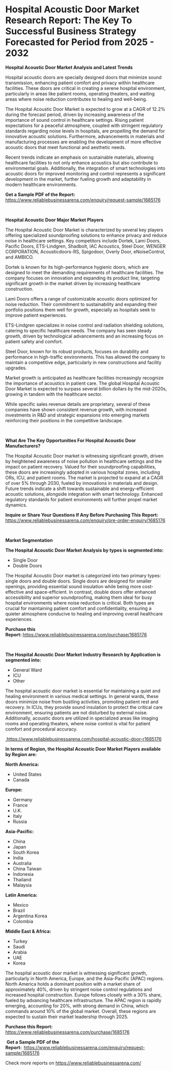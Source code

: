 <p><h1>Hospital Acoustic Door Market Research Report: The Key To Successful Business Strategy Forecasted for Period from 2025 - 2032</h1></p><p><strong>Hospital Acoustic Door Market Analysis and Latest Trends</strong></p>
<p><p>Hospital acoustic doors are specially designed doors that minimize sound transmission, enhancing patient comfort and privacy within healthcare facilities. These doors are critical in creating a serene hospital environment, particularly in areas like patient rooms, operating theaters, and waiting areas where noise reduction contributes to healing and well-being.</p><p>The Hospital Acoustic Door Market is expected to grow at a CAGR of 12.2% during the forecast period, driven by increasing awareness of the importance of sound control in healthcare settings. Rising patient expectations for a peaceful atmosphere, coupled with stringent regulatory standards regarding noise levels in hospitals, are propelling the demand for innovative acoustic solutions. Furthermore, advancements in materials and manufacturing processes are enabling the development of more effective acoustic doors that meet functional and aesthetic needs.</p><p>Recent trends indicate an emphasis on sustainable materials, allowing healthcare facilities to not only enhance acoustics but also contribute to environmental goals. Additionally, the integration of smart technologies into acoustic doors for improved monitoring and control represents a significant development in the market, further fueling growth and adaptability in modern healthcare environments.</p></p>
<p><strong>Get a Sample PDF of the Report:&nbsp;</strong> <a href="https://www.reliablebusinessarena.com/enquiry/request-sample/1685176?utm_campaign=3566&utm_medium=2&utm_source=Github&utm_content=ia&utm_term=26032025&utm_id=hospital-acoustic-door">https://www.reliablebusinessarena.com/enquiry/request-sample/1685176</a></p>
<p>&nbsp;</p>
<p><strong>Hospital Acoustic Door Major Market Players</strong></p>
<p><p>The Hospital Acoustic Door Market is characterized by several key players offering specialized soundproofing solutions to enhance privacy and reduce noise in healthcare settings. Key competitors include Dortek, Lami Doors, Pacific Doors, ETS-Lindgren, Shadbolt, IAC Acoustics, Steel Door, WENGER CORPORATION, Acousticdoors-RS, Spigodoor, Overly Door, eNoiseControl, and AMBICO.</p><p>Dortek is known for its high-performance hygienic doors, which are designed to meet the demanding requirements of healthcare facilities. The company focuses on innovation and expanding its product line, targeting significant growth in the market driven by increasing healthcare construction.</p><p>Lami Doors offers a range of customizable acoustic doors optimized for noise reduction. Their commitment to sustainability and expanding their portfolio positions them well for growth, especially as hospitals seek to improve patient experiences.</p><p>ETS-Lindgren specializes in noise control and radiation shielding solutions, catering to specific healthcare needs. The company has seen steady growth, driven by technological advancements and an increasing focus on patient safety and comfort.</p><p>Steel Door, known for its robust products, focuses on durability and performance in high-traffic environments. This has allowed the company to maintain a competitive edge, particularly in new constructions and facility upgrades.</p><p>Market growth is anticipated as healthcare facilities increasingly recognize the importance of acoustics in patient care. The global Hospital Acoustic Door Market is expected to surpass several billion dollars by the mid-2020s, growing in tandem with the healthcare sector.</p><p>While specific sales revenue details are proprietary, several of these companies have shown consistent revenue growth, with increased investments in R&D and strategic expansions into emerging markets reinforcing their positions in the competitive landscape.</p></p>
<p>&nbsp;</p>
<p><strong>What Are The Key Opportunities For Hospital Acoustic Door Manufacturers?</strong></p>
<p><p>The Hospital Acoustic Door market is witnessing significant growth, driven by heightened awareness of noise pollution in healthcare settings and the impact on patient recovery. Valued for their soundproofing capabilities, these doors are increasingly adopted in various hospital zones, including ORs, ICU, and patient rooms. The market is projected to expand at a CAGR of over 5% through 2030, fueled by innovations in materials and design. Future trends indicate a shift towards sustainable and energy-efficient acoustic solutions, alongside integration with smart technology. Enhanced regulatory standards for patient environments will further propel market dynamics.</p></p>
<p><strong>Inquire or Share Your Questions If Any Before Purchasing This Report:</strong> <a href="https://www.reliablebusinessarena.com/enquiry/pre-order-enquiry/1685176?utm_campaign=3566&utm_medium=2&utm_source=Github&utm_content=ia&utm_term=26032025&utm_id=hospital-acoustic-door">https://www.reliablebusinessarena.com/enquiry/pre-order-enquiry/1685176</a></p>
<p>&nbsp;</p>
<p><strong>Market Segmentation</strong></p>
<p><strong>The Hospital Acoustic Door Market Analysis by types is segmented into:</strong></p>
<p><ul><li>Single Door</li><li>Double Doors</li></ul></p>
<p><p>The Hospital Acoustic Door market is categorized into two primary types: single doors and double doors. Single doors are designed for smaller openings, providing essential sound insulation while being more cost-effective and space-efficient. In contrast, double doors offer enhanced accessibility and superior soundproofing, making them ideal for busy hospital environments where noise reduction is critical. Both types are crucial for maintaining patient comfort and confidentiality, ensuring a quieter atmosphere conducive to healing and improving overall healthcare experiences.</p></p>
<p><strong>Purchase this Report:&nbsp;</strong><a href="https://www.reliablebusinessarena.com/purchase/1685176?utm_campaign=3566&utm_medium=2&utm_source=Github&utm_content=ia&utm_term=26032025&utm_id=hospital-acoustic-door">https://www.reliablebusinessarena.com/purchase/1685176</a></p>
<p>&nbsp;</p>
<p><strong>The Hospital Acoustic Door Market Industry Research by Application is segmented into:</strong></p>
<p><ul><li>General Ward</li><li>ICU</li><li>Other</li></ul></p>
<p><p>The hospital acoustic door market is essential for maintaining a quiet and healing environment in various medical settings. In general wards, these doors minimize noise from bustling activities, promoting patient rest and recovery. In ICUs, they provide sound insulation to protect the critical care environment, ensuring patients are not disturbed by external noise. Additionally, acoustic doors are utilized in specialized areas like imaging rooms and operating theaters, where noise control is vital for patient comfort and procedural accuracy.</p></p>
<p><a href="https://www.reliablebusinessarena.com/hospital-acoustic-door-r1685176?utm_campaign=3566&utm_medium=2&utm_source=Github&utm_content=ia&utm_term=26032025&utm_id=hospital-acoustic-door">&nbsp;https://www.reliablebusinessarena.com/hospital-acoustic-door-r1685176</a></p>
<p><strong>In terms of Region, the Hospital Acoustic Door Market Players available by Region are:</strong></p>
<p>
    <p> <strong> North America: </strong>
        <ul>
            <li>United States</li>
            <li>Canada</li>
        </ul>
        </p> 
    <p> <strong> Europe: </strong>
        <ul>
            <li>Germany</li>
            <li>France</li>
            <li>U.K.</li>
            <li>Italy</li>
            <li>Russia</li>
        </ul>
        </p> 
    <p> <strong> Asia-Pacific: </strong>
        <ul>
            <li>China</li>
            <li>Japan</li>
            <li>South Korea</li>
            <li>India</li>
            <li>Australia</li>
            <li>China Taiwan</li>
            <li>Indonesia</li>
            <li>Thailand</li>
            <li>Malaysia</li>
        </ul>
        </p> 
    <p> <strong> Latin America: </strong>
        <ul>
            <li>Mexico</li>
            <li>Brazil</li>
            <li>Argentina Korea</li>
            <li>Colombia</li>
        </ul>
        </p> 
    <p> <strong> Middle East & Africa: </strong>
        <ul>
            <li>Turkey</li>
            <li>Saudi</li>
            <li>Arabia</li>
            <li>UAE</li>
            <li>Korea</li>
        </ul>
    </p>
    </p>
<p><p>The hospital acoustic door market is witnessing significant growth, particularly in North America, Europe, and the Asia-Pacific (APAC) regions. North America holds a dominant position with a market share of approximately 40%, driven by stringent noise control regulations and increased hospital construction. Europe follows closely with a 30% share, fueled by advancing healthcare infrastructure. The APAC region is rapidly emerging, accounting for 20%, with strong demand in China, which commands around 10% of the global market. Overall, these regions are expected to sustain their market leadership through 2025.</p></p>
<p><strong>Purchase this Report: </strong><a href="https://www.reliablebusinessarena.com/purchase/1685176?utm_campaign=3566&utm_medium=2&utm_source=Github&utm_content=ia&utm_term=26032025&utm_id=hospital-acoustic-door">https://www.reliablebusinessarena.com/purchase/1685176</a></p>
<p>&nbsp;<strong>Get a Sample PDF of the Report:&nbsp;&nbsp;</strong><a href="https://www.reliablebusinessarena.com/enquiry/request-sample/1685176?utm_campaign=3566&utm_medium=2&utm_source=Github&utm_content=ia&utm_term=26032025&utm_id=hospital-acoustic-door">https://www.reliablebusinessarena.com/enquiry/request-sample/1685176</a></p>
<p><strong></strong></p>
<p>Check more reports on <a href="https://www.reliablebusinessarena.com/?utm_campaign=3566&utm_medium=2&utm_source=Github&utm_content=ia&utm_term=26032025&utm_id=hospital-acoustic-door">https://www.reliablebusinessarena.com/</a></p>